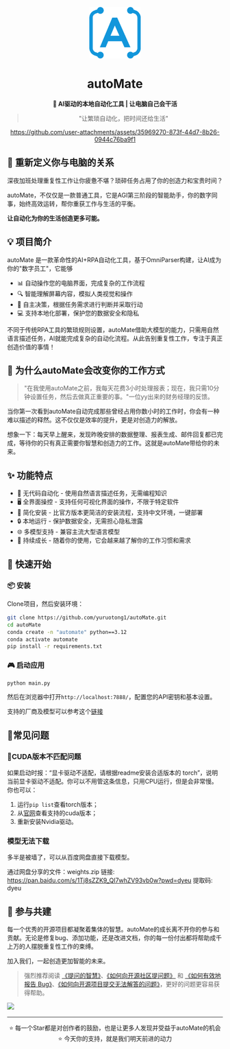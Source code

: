 <div align="center"><a name="readme-top"></a>

<img src="./resources/logo.png" width="120" height="120" alt="autoMate logo">
<h1>autoMate</h1>
<p><b>🤖 AI驱动的本地自动化工具 | 让电脑自己会干活</b></p>

>"让繁琐自动化，把时间还给生活"

https://github.com/user-attachments/assets/35969270-873f-44d7-8b26-0944c76ba9f1


</div>

## 💫 重新定义你与电脑的关系

深夜加班处理重复性工作让你疲惫不堪？琐碎任务占用了你的创造力和宝贵时间？

autoMate，不仅仅是一款普通工具，它是AGI第三阶段的智能助手，你的数字同事，始终高效运转，帮你重获工作与生活的平衡。


**让自动化为你的生活创造更多可能。**


## 💡 项目简介
autoMate 是一款革命性的AI+RPA自动化工具，基于OmniParser构建，让AI成为你的"数字员工"，它能够

- 📊 自动操作您的电脑界面，完成复杂的工作流程
- 🔍 智能理解屏幕内容，模拟人类视觉和操作
- 🧠 自主决策，根据任务需求进行判断并采取行动
- 💻 支持本地化部署，保护您的数据安全和隐私

不同于传统RPA工具的繁琐规则设置，autoMate借助大模型的能力，只需用自然语言描述任务，AI就能完成复杂的自动化流程。从此告别重复性工作，专注于真正创造价值的事情！

## 🌟 为什么autoMate会改变你的工作方式

> "在我使用autoMate之前，我每天花费3小时处理报表；现在，我只需10分钟设置任务，然后去做真正重要的事。"一位yy出来的财务经理的反馈。

当你第一次看到autoMate自动完成那些曾经占用你数小时的工作时，你会有一种难以描述的释然。这不仅仅是效率的提升，更是对创造力的解放。

想象一下：每天早上醒来，发现昨晚安排的数据整理、报表生成、邮件回复都已完成，等待你的只有真正需要你智慧和创造力的工作。这就是autoMate带给你的未来。

## ✨ 功能特点

- 🔮 无代码自动化 - 使用自然语言描述任务，无需编程知识
- 🖥️ 全界面操控 - 支持任何可视化界面的操作，不限于特定软件
- 🚅 简化安装 - 比官方版本更简洁的安装流程，支持中文环境，一键部署
- 🔒 本地运行 - 保护数据安全，无需担心隐私泄露
- 🌐 多模型支持 - 兼容主流大型语言模型
- 💎 持续成长 - 随着你的使用，它会越来越了解你的工作习惯和需求

## 🚀 快速开始

### 📦 安装
Clone项目，然后安装环境：

```bash
git clone https://github.com/yuruotong1/autoMate.git
cd autoMate
conda create -n "automate" python==3.12
conda activate automate
pip install -r requirements.txt
```
### 🎮 启动应用

```bash
python main.py
```
然后在浏览器中打开`http://localhost:7888/`，配置您的API密钥和基本设置。

支持的厂商及模型可以参考这个[链接](./SUPPORT_MODEL.md)



## 📝常见问题

### 🔧CUDA版本不匹配问题
如果启动时报：“显卡驱动不适配，请根据readme安装合适版本的 torch”，说明当前显卡驱动不适配。你可以不用管这条信息，只用CPU运行，但是会非常慢。你也可以：

1. 运行`pip list`查看torch版本；
2. 从[官网](https://pytorch.org/get-started/locally/)查看支持的cuda版本；
3. 重新安装Nvidia驱动。

### 模型无法下载
多半是被墙了，可以从百度网盘直接下载模型。

通过网盘分享的文件：weights.zip
链接: https://pan.baidu.com/s/1Tj8sZZK9_QI7whZV93vb0w?pwd=dyeu 提取码: dyeu

## 🤝 参与共建

每一个优秀的开源项目都凝聚着集体的智慧。autoMate的成长离不开你的参与和贡献。无论是修复bug、添加功能，还是改进文档，你的每一份付出都将帮助成千上万的人摆脱重复性工作的束缚。

加入我们，一起创造更加智能的未来。

> 强烈推荐阅读 [《提问的智慧》](https://github.com/ryanhanwu/How-To-Ask-Questions-The-Smart-Way)、[《如何向开源社区提问题》](https://github.com/seajs/seajs/issues/545) 和 [《如何有效地报告 Bug》](http://www.chiark.greenend.org.uk/%7Esgtatham/bugs-cn.html)、[《如何向开源项目提交无法解答的问题》](https://zhuanlan.zhihu.com/p/25795393)，更好的问题更容易获得帮助。

<a href="https://github.com/yuruotong1/autoMate/graphs/contributors">
  <img src="https://contrib.rocks/image?repo=yuruotong1/autoMate" />
</a>

---

<div align="center">
⭐ 每一个Star都是对创作者的鼓励，也是让更多人发现并受益于autoMate的机会 ⭐
今天你的支持，就是我们明天前进的动力
</div>
